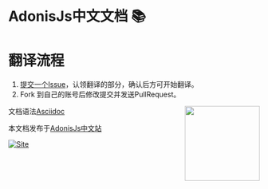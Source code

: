 # AdonisJs中文文档 📚

# 翻译流程
1. [提交一个Issue](https://github.com/wxs77577/adonis-china.org/issues/new)，认领翻译的部分，确认后方可开始翻译。
2. Fork 到自己的账号后修改提交并发送PullRequest。

<img src="https://res.cloudinary.com/adonisjs/image/upload/q_100/v1497112678/adonis-purple_pzkmzt.svg" width="150px" align="right">

文档语法[Asciidoc](http://asciidoctor.org/)

本文档发布于[AdonisJs中文站](http://adonis-china.org)

[![Site][site-image]][site-url]


[site-image]: https://img.shields.io/badge/read-docs-green.svg?style=flat-square
[site-url]: http://adonis-china.org/docs

